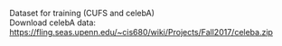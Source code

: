 Dataset for training (CUFS and celebA)      
Download celebA data: https://fling.seas.upenn.edu/~cis680/wiki/Projects/Fall2017/celeba.zip
